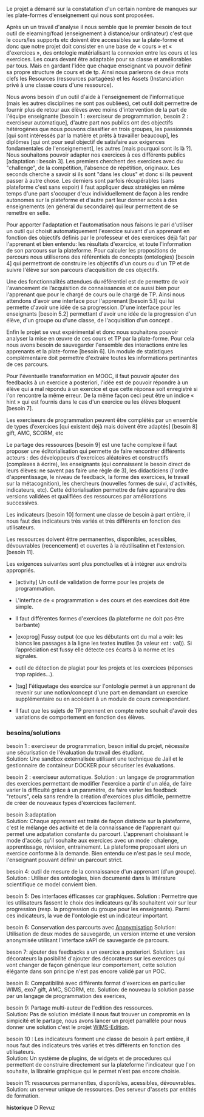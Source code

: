Le projet a démarré sur la constatation d'un certain nombre de manques sur les plate-formes d'enseignement qui nous sont proposées.

Après un un travail d'analyse il nous semble que le premier besoin de tout outil de elearning/foad (enseignement à distance/sur ordinateur) c'est que le cours/les supports etc doivent être accessibles sur la plate-forme et donc que notre projet doit consister en une base de « cours » et « d'exercices », des ontologie matérialisant la connexion entre les cours et les exercices. Les cours devant être adaptable pour sa classe et améliorables par tous.
Mais en gardant l'idée que chaque enseignant va pouvoir définir sa propre structure de cours et de tp. Ainsi nous parlerons de deux mots clefs les Resources (ressources partagées) et les Assets (Instanciation privé à une classe cours d'une ressource).

Nous avons besoin d'un outil d'aide à l'enseignement de l'informatique (mais les autres disciplines ne sont pas oubliées), cet outil doit permettre de fournir plus de retour aux élèves avec moins d'intervention de la part de l'équipe enseignante [besoin 1 : exerciseur de programmation, besoin 2 : exerciseur automatique], d'autre part nos publics ont des objectifs hétérogènes que nous pouvons classifier en trois groupes, les passionnés [qui sont intéressés par la matière et prêts à travailler beaucoup], les diplômes [qui ont pour seul objectif de satisfaire aux exigences fondamentales de l'enseignement], les autres [mais pourquoi sont ils là ?]. Nous souhaitons pouvoir adapter nos exercices à ces différents publics [adaptation : besoin 3]. Les premiers cherchent des exercices avec du "challenge", de la compétition, l'absence de répétition, originaux. Les seconds cherche a savoir si ils sont "dans les clous" et donc si ils peuvent passer à autre chose. Les derniers sont parfois récupérables (sans plateforme c'est sans espoir) il faut appliquer deux stratégies en même temps d'une part s'occuper d'eux individuellement de façon à les rendre autonomes sur la plateforme et d'autre part leur donner accès à des enseignements (en général du secondaire) qui leur permettent de se remettre en selle. 

Pour apporter l'adaptation et l'automatisation nous faisons le pari d'utiliser un outil qui choisit automatiquement  l'exercice suivant d'un apprenant en fonction des objectifs définis par le professeur et des exercices déjà fait par l'apprenant et bien entendu: les résultats d'exercice, et toute l'information de son parcours sur la plateforme. Pour calculer les propositions de parcours nous utiliserons des référentiels de concepts (ontologies) [besoin 4] qui permettront de construire les objectifs d'un cours ou d'un TP et de suivre l'élève sur son parcours d’acquisition de ces objectifs.

Une des fonctionnalités attendues du référentiel est de permettre de voir l'avancement de l’acquisition de connaissances et ce aussi bien pour l'apprenant que pour le chargé de cours ou le chargé de TP. Ainsi nous attendons d'avoir une interface pour l'apprenant [besoin 5.1] qui lui permette d'avoir une idée de sa progression. D'une interface pour les enseignants [besoin 5.2] permettant d'avoir une idée de la progression d'un élève, d'un groupe ou d'une classe, de l'acquisition d'un concept .

Enfin le projet se veut expérimental et donc nous souhaitons pouvoir analyser la mise en œuvre de ces cours et TP par la plate-forme. Pour cela nous avons besoin de sauvegarder l'ensemble des interactions entre les apprenants et la plate-forme [besoin 6]. Un module de statistiques complémentaire doit permettre d'extraire toutes les informations pertinantes de ces parcours.

Pour l'éventuelle transformation en MOOC, il faut pouvoir ajouter des feedbacks à un exercice a posteriori, l'idée est de pouvoir répondre à un élève qui a mal répondu à un exercice et que cette réponse soit enregistré si l'on rencontre la même erreur. De la même façon ceci peut être un indice « hint » qui est fournis dans le cas d'un exercice ou les élèves bloquent [besoin 7].

Les exerciseurs de programmation peuvent être complétés par un ensemble de types d’exercices [qui existent déjà mais doivent être adaptés] [besoin 8] gift, AMC, SCORM, etc

Le partage des ressources [besoin 9] est une tache complexe il faut proposer une éditorialisation qui permette de faire rencontrer différents acteurs : des développeurs d'exercices aléatoires et constructifs (complexes à écrire), les enseignants (qui connaissent le besoin direct de leurs élèves: ne savent pas faire une règle de 3), les didacticiens (l'ordre d'apprentissage, le niveau de feedback, la forme des exercices, le travail sur la métacognition), les chercheurs (nouvelles formes de suivi, d'activités, indicateurs, etc). Cette éditorialisation permettre de faire apparaitre des versions validées et qualifiées des ressources par améliorations successives.


Les indicateurs [besoin 10] forment une classe de besoin à part entière, il nous faut des indicateurs très variés et très différents en fonction des utilisateurs.

Les ressources doivent êttre permanenttes, disponibles, acessibles, dévouvrables (recencement) et ouvertes à la réutilisatinn et l'extension. [besoin 11].


Les exigences suivantes sont plus ponctuelles et à intégrer aux endroits appropriés.

* [activity] Un outil de validation de forme pour les projets de programmation.

* L'interface de « programmation » des cours et des exercices doit être simple.

* Il faut différentes formes d'exercices (la plateforme ne doit pas être barbante)

* [exoprog] Fussy output (ce que les débutants ont du mal a voir: les blancs les passages à la ligne les textes inutiles (la valeur est : val)). Si l’appréciation est fussy elle détecte ces écarts à la norme et les signales.

* outil de détection de plagiat pour les projets et les exercices (réponses trop rapides...).

* [tag] l'étiquetage des exercice sur l'ontologie permet à un apprenant de revenir sur une notion/concept d'une part en demandant un exercice supplémentaire ou en accédant à un module de cours correspondant.

* Il faut que les sujets de TP prennent en compte notre souhait d'avoir des variations de comportement en fonction des élèves.



### besoins/solutions

besoin 1 : exerciseur de programmation, beson initial du projet, nécessite une sécurisation de l'évaluation du travail des étudiant.  
Solution: Une sandbox externalisée utilisant une technique de  Jail et le gestionnaire de containeur DOCKER pour sécuriser les évaluations.

besoin 2 : exerciseur automatique. 
Solution : un langage de programmation des exercices permettant de modifier l'exercice a partir d'un aléa, de faire varier la difficulté grâce à un paramètre, de faire varier les feedback "retours", cela sans rendre la création d'exercices plus difficile, permettre de créer de nouveaux types d'exercices facilement.  

besoin 3:adaptation  
Solution: Chaque apprenant est traité de façon distincte sur la plateforme, c'est le mélange des activité et de la connaissance de l'apprenant qui permet une adpatation constante du parcourt.
L'apprenant choisissant le mode d'accès qu'il souhaite aux exercices avec un mode : chalenge, apprentissage, révision, entrainement. La plateforme proposant alors un exercice conforme à la demande. Bien entendu ce n'est pas le seul mode, l'enseignant pouvant définir un parcourt strict. 

besoin 4: outil de mesure de la connaissance d'un apprenant (d'un groupe). 
Solution : Utiliser des ontologies, bien documenté dans la littérature scientifique ce model convient bien.

besoin 5: Des interfaces éfficasses car graphiques. 
Solution : Permettre que les utilisateurs fassent le choix des indicateurs qu'ils souhaitent voir sur leur progression (resp. la progression du groupe pour les enseignants). Parmi ces indicateurs, la vue de l'ontologie est un indicateur important.

besoin 6: Conservation des parcourts avec [Anonymisation](https://fr.wikipedia.org/wiki/Anonymisation)
Solution: Utilisation de deux modes de sauvegarde, un version interne et une version anonymisée utilisant l'interface xAPI de sauvegarde de parcours.

beson 7:  ajouter des feedbacks a un exercice a posteriori. 
Solution: Les décorateurs la posibilité d'ajouter des décorateurs sur les exercices qui vont changer de façon générique leur comportement, cette solution élégante dans son principe n'est pas encore validé par un POC.

besoin 8: Compatibilité avec différents format d'exercices en particulier WIMS, exo7 gift, AMC, SCORM, etc. 
Solution: de nouveau la solution passe par un langage de programmation des exerices, 

besoin 9: Partage multi-auteur de l'edition des ressources.  
Solution: Pas de solution imédiate il nous faut trouver un compromis en la simpicité et le partage, 
nous avons lancer un projet parrallèle pour nous donner une solution c'est le projet [WIMS-Edition](wimdsed.besoin.md). 


besoin 10 : Les indicateurs  forment une classe de besoin à part entière, il nous faut des indicateurs très variés et très différents en fonction des utilisateurs.  
Solution: Un système de plugins, de widgets et de procedures qui permettent de construire directement sur la plateforme l'indicateur que l'on souhaite, la librairie graphique qui le permet n'est pas encore choisie.

 besoin 11: ressources permanenttes, disponibles, acessibles, dévouvrables.  
 Solution: un serveur unique de ressources. Des serveur d'assets par entités de formation.



**historique** D Revuz 
